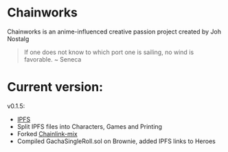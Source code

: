 # Chainworks
Chainworks is an anime-influenced creative passion project created by Joh Nostalg

> If one does not know to which port one is sailing, no wind is favorable. ~ Seneca

# Current version:
v0.1.5:
- [IPFS](https://ipfs.io/ipfs/QmVi6qhxheXhURa87KCAVpX3WaJJuDqDu4UWugcxeAhtgA)
- Split IPFS files into Characters, Games and Printing 
- Forked [Chainlink-mix](https://github.com/smartcontractkit/chainlink-mix) 
- Compiled GachaSingleRoll.sol on Brownie, added IPFS links to Heroes 

